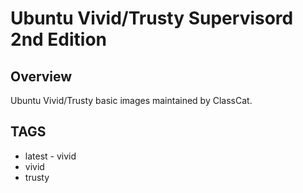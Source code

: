 # Ubuntu Vivid/Trusty Supervisord 2nd Edition

## Overview

Ubuntu Vivid/Trusty basic images maintained by ClassCat.

## TAGS

+ latest - vivid
+ vivid
+ trusty
